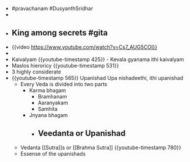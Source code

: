 - #pravachanam #DusyanthSridhar
-
- ## King among secrets #gita
- {{video https://www.youtube.com/watch?v=Cs7_AUG5COI}}
-
- Kaivalyam {{youtube-timestamp 425}} - Kevala gyanama ithi kaivalyam
- Maslos hieroricy {{youtube-timestamp 531}}
- 3 highly considerate
- {{youtube-timestamp 565}} Upanishad Upa nishadeethi, ithi upanishad
	- Every Veda is divided into two parts
		- Karma bhagam
			- Bramhanam
			- Aaranyakam
			- Samhita
		- Jnyana bhagam
			- Veedanta or Upanishad
				-
	- Vedanta [[Sutra]]s or [[Brahma Sutra]] {{youtube-timestamp 780}}
	- Essense of the upanishads